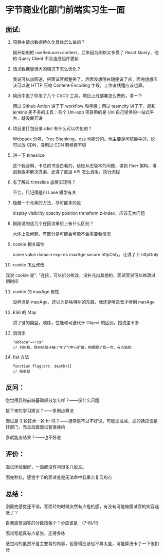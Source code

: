 # 字节商业化部门前端实习生一面

## 面试:

1. 项目中请求数据持久化具体怎么做的？

   刚开始用的 useReducer+context，后来因为刷新太多换了 React Query，他的 Query Client 不会造成组件更新

2. 请求数据量很大的情况下怎么优化？

   我说可以加网速，把面试官都整笑了。后面没想明白随便说了点，面完想想应该可以说 HTTP 压缩 Content-Encoding 字段，工作者线程应该也算。

3. 简历中说了你用了几个 CI/CD 工具，项目上线部署怎么做的，讲一下

   用过 Github Action 讲了下 workflow 和字段；用过 teamcity 讲了下，是和 jenkins 差不多的工具；有个 Uni-app 项目用的是 Uni 自己提供的一站式平台，就没展开讲

4. 项目里打包目录./dist 有什么可以优化的？

   Webpack 分包，Tree Shanking，css 也能分包。他主要是问项目中的，说可以放 CDN，没用过 CDN 啊经费不够

5. 讲一下 timeslice

   这个我会啊，卡总的书没白看的，给她从旧版本的问题，讲到 fiber 架构，讲到新版本解决方案，还讲了底层 API 怎么调用，执行流程

6. 有了解过 timeslice 底层实现吗？

   不会，只记得是和 Lane 模型有关

7. 隐藏一个元素的方法，尽可能多的说

   display visibility opacity position transform z-index，应该无大问题

8. 刚刚说的这几个在回流重绘上有什么区别？

   大体上没问题，有部分是可能会可能不会需要看情况

9. cookie 相关属性

   name value domain expires maxAge secure httpOnly，让讲了下 httpOnly

10. cookie 怎么修改

我说 cookie 是"; "连接，可以拆分修改，没补充出其他的，面试官说可以修改过期时间

11. cookie 的 maxAge 属性

    没听清是 maxAge，还以为是啥特别的东西，我还是听录音才听到 maxAge

12. ES6 的 Map

    讲了键的类型，顺序，性能和可迭代于 Object 的区别，她说差不多

13. 消消乐

    ```
    "abbaca"=>"ca"
    // 利用栈，我开始脑子抽了写了个中心扩散，她提醒了我一次，有点尴尬
    ```

14. flat 方法

    ```
    function flag(arr, depth){}
    // 简单题
    ```

## 反问：

您觉得我的前端基础部分怎么样？——没什么问题

接下来的学习建议？——多刷点算法

面试是 3 轮技术一轮 hr 吗？——通常是不过不好说，可能加或减，加的话应该是转部门，而且后面面试官很难约

多就能出结果？——也不好说

## 评价：

面试体验很好，一面都没有问很多八股文。

面完秒挂，感觉字节的面试总是无法命中我重点复习的点

## 总结：

刚面完感觉还不错，写面经的时候突然有点危机感，有没有可能被面试官的笑容迷惑了？

自我感觉回答的分数按每个 1 分应该是：(7-8)/13

面试写题真有点紧张，还得多练

感觉问的虽然不是主要背的内容，但答得应该也不算太差，可能算法卡了一下很扣分
